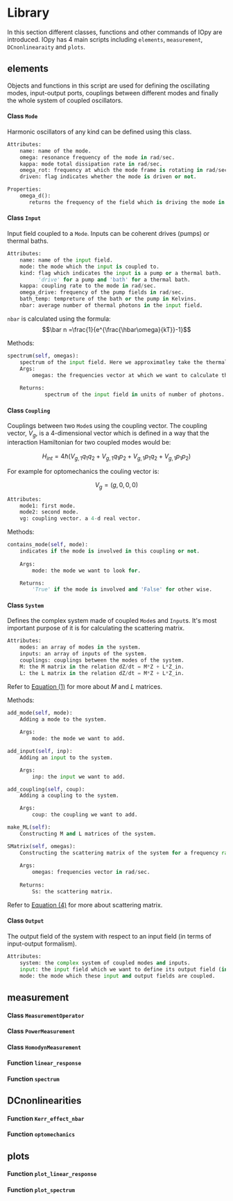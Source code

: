 # Library
In this section different classes, functions and other commands of IOpy are introduced. IOpy has 4 main scripts including `elements`, `measurement`, `DCnonlinearaity` and `plots`.
## elements
Objects and functions in this script are used for defining the oscillating modes, input-output ports, couplings between different modes and finally the whole system of coupled oscillators.
#### Class `Mode`
Harmonic oscillators of any kind can be defined using this class.
```python
Attributes:
    name: name of the mode.
    omega: resonance frequency of the mode in rad/sec.
    kappa: mode total dissipation rate in rad/sec.
    omega_rot: frequency at which the mode frame is rotating in rad/sec.
    driven: flag indicates whether the mode is driven or not.   

Properties:
    omega_d():
       returns the frequency of the field which is driving the mode in rad/sec.
```
#### Class `Input`
Input field coupled to a `Mode`. Inputs can be coherent drives (pumps) or thermal baths.
```python
Attributes:
    name: name of the input field.
    mode: the mode which the input is coupled to.
    kind: flag which indicates the input is a pump or a thermal bath.
          'drive' for a pump and 'bath' for a thermal bath.
    kappa: coupling rate to the mode in rad/sec.
    omega_drive: frequency of the pump fields in rad/sec.
    bath_temp: tempreture of the bath or the pump in Kelvins.
    nbar: average number of thermal photons in the input field.
```
`nbar` is calculated using the formula:
$$\bar n =\frac{1}{e^{\frac{\hbar\omega}{kT}}-1}$$


Methods:
```python
spectrum(self, omegas):
    spectrum of the input field. Here we approximatley take the thermal spectrum to be flat near the mode frequency.
    Args:
        omegas: the frequencies vector at which we want to calculate the spectrum.
        
    Returns:
            spectrum of the input field in units of number of photons.
```
#### Class `Coupling`
Couplings between two `Mode`s using the coupling vector. The coupling vector, $V_g$, is a 4-dimensional vector which is defined in a way that the interaction Hamiltonian for two coupled modes would be:

$$H_{int} = 4\hbar(V_{g,1}q_1q_2 + V_{g,1}q_1p_2 + V_{g,1}p_1q_2 + V_{g,1}p_1p_2)$$

For example for optomechanics the couling vector is:

$$V_g = (g, 0, 0, 0)$$
```python
Attributes:
    mode1: first mode.
    mode2: second mode.
    vg: coupling vector. a 4-d real vector.    
```
Methods:
```python
contains_mode(self, mode):
    indicates if the mode is involved in this coupling or not.
        
    Args:
        mode: the mode we want to look for.

    Returns:
        'True' if the mode is involved and 'False' for other wise.
```
#### Class `System`
Defines the complex system made of coupled `Mode`s and `Input`s. It's most important purpose of it is for calculating the scattering matrix.
```python
Attributes:
    modes: an array of modes in the system.
    inputs: an array of inputs of the system.
    couplings: couplings between the modes of the system.
    M: the M matrix in the relation dZ/dt = M*Z + L*Z_in.
    L: the L matrix in the relation dZ/dt = M*Z + L*Z_in.
```
Refer to [Equation (1)](http://127.0.0.1:8000/theory/#input-output-formalism) for more about $M$ and $L$ matrices.

Methods:
```python
add_mode(self, mode):
    Adding a mode to the system.
        
    Args:
        mode: the mode we want to add.
```

```python
add_input(self, inp):
    Adding an input to the system.

    Args:
        inp: the input we want to add.
```

```python
add_coupling(self, coup):
    Adding a coupling to the system.

    Args:
        coup: the coupling we want to add.
```

```python
make_ML(self):
    Constructing M and L matrices of the system.
```
```python
SMatrix(self, omegas):
    Constructing the scattering matrix of the system for a frequency range.
    
    Args:
        omegas: frequencies vector in rad/sec.
        
    Returns:
        Ss: the scattering matrix.
```
Refer to [Equation (4)](http://127.0.0.1:8000/theory/#input-output-formalism) for more about scattering matrix.
#### Class `Output`
The output field of the system with respect to an input field (in terms of input-output formalism).
```python
Attributes:
    system: the complex system of coupled modes and inputs.
    input: the input field which we want to define its output field (in terms of input-output formalism).
    mode: the mode which these input and output fields are coupled.
```
## measurement

#### Class `MeasurementOperator`
#### Class `PowerMeasurement`
#### Class `HomodynMeasurement`
#### Function `linear_response`
#### Function `spectrum`

## DCnonlinearities

#### Function `Kerr_effect_nbar`
#### Function `optomechanics`

## plots

#### Function `plot_linear_response`
#### Function `plot_spectrum`